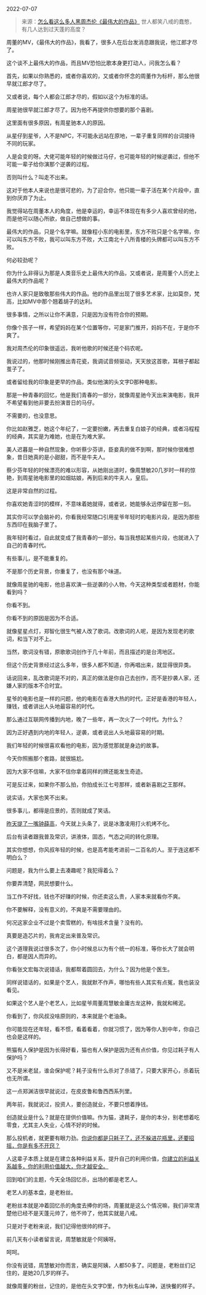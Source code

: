 2022-07-07

> 来源：[怎么看这么多人黑周杰伦《最伟大的作品》](http://mp.weixin.qq.com/s?__biz=MzU3NDc5Nzc0NQ==&mid=2247518828&idx=1&sn=5d2e253a9943d657a2171d3a5e432519&chksm=fd2e28b2ca59a1a47f43f94b37567ffd465d5534563af4204603e7355d2bded69b9ab43183c3&scene=27#wechat_redirect)
> 世人都笑八戒的蠢憨，有几人达到过天蓬的高度？

周董的MV，《最伟大的作品》，我看了，很多人在后台发消息跟我说，他江郎才尽了。  

  

这个谈不上最伟大的作品，而且MV恐怕比歌本身更打动人，问我怎么看？

  

首先，如果以你熟悉的，或者你喜欢的，又或者你怀念的周董作为标杆，那么他很早就江郎才尽了。  

  

又或者说，每个人都会江郎才尽的，假如以这个为标准的话。  

  

周星驰很早就江郎才尽了。因为他不再提供你想要的那个喜剧。  

  

这里面有很多原因，有周星驰本人的原因。  

  

从星仔到星爷，人不是NPC，不可能永远站在原地，一辈子重复同样的台词接待不同的玩家。

  

人是会变的呀。大佬可能年轻的时候做过马仔，也可能年轻的时候逆袭过，但他不可能一辈子给你演那个逆袭的过程。

  

否则叫什么？叫走不出来。

  

这对于他本人来说也是很可悲的，为了迎合你，他只能一辈子活在某个片段中，直到你厌弃了为止。  

  

我觉得站在周董本人的角度，他是幸运的，幸运不体现在有多少人喜欢曾经的他，而是他可以随心所欲，做自己想做的事。  

  

最伟大的作品，只是个名字嘛。就像程小东的电影里，东方不败只是个名字嘛，你可以叫东方不败，我可以叫东方不败，大江南北十八所青楼的头牌都可以叫东方不败。

  

何必较劲呢？

  

你为什么非得认为那是人类音乐史上最伟大的作品，又或者说，是周董个人历史上最伟大的作品呢？  

  

也许人家只是致敬那些伟大的作品。他的作品里出现了很多艺术家，比如莫奈，梵高，比如MV中那个翘着胡子的达利。

  

很多事情，之所以让你不满意，只是因为没有符合你的预期。  

  

你像个孩子一样，希望妈妈在某个位置等你，可是家门推开，妈妈不在，于是你不爽了。  

  

我对周杰伦的印象很遥远，我听他歌的时候还是个码农呢。  

  

我说过的，他那时候刚推出青花瓷，我调试音频驱动，天天放这首歌，耳根子都起茧子了。  

  

或者留给我的印象是更早的作品，类似他演的头文字D那种电影。  

  

那是一种青春的回忆，他是我们青春的一部分，就像周星驰今天出来演电影，我并不希望看到他非要去扮演昔日的马仔。  

  

不需要的，也没意思。  

  

你比如赵雅芝，她这个年纪了，一定要扮嫩，再去重复白娘子的经典，或者冯程程的经典，其实是为难她，也是在为难大家。  

  

美人迟暮是一种自然现象，你听蔡少芬讲，臣妾真的做不到啊，那时候你很难想象，昔日她真的是小甜甜，而不是牛夫人。  

  

蔡少芬年轻的时候漂亮的难以形容，从她刚出道时，像周慧敏20几岁时一样的惊艳，到周星驰电影里的如烟姑娘，再到后来的牛夫人，皇后。  

  

这是非常自然的过程。  

  

你喜欢她青涩时的模样，不意味着她就得，或者说，她能够永远停留在那一刻。  

  

其实你可以学会脑补的，你看我经常随口引用星爷年轻时的电影片段，是因为那些东西印在我脑子里了。  

  

我年轻时看过，自此就变成了我青春的一部分。每当我想起某些片段，也就进入了自己的青春时代。

  

有些事儿，是不能重复的。  

  

不是那个历史背景，你重复了，也没有那个味道。  

  

就像周星驰的电影，他总喜欢演一些逆袭的小人物，今天这种类型或者题材，你能看到吗？  

  

你看不到。

  

你看不到的原因是因为不合适。  

  

就像星星点灯，郑智化很生气被人改了歌词。改歌词的人呢，是因为发现老的歌词，和当下对不上。

  

当然，歌词没有错，原歌歌词创作于几十年前，而且描述的是台湾地区。

  

但这个历史背景经过这么多年，很多人都不知道，你再唱出来，就显得很异类。  

  

话说回来，乱改歌词是不对的，真正的做法是你自己去创作，而不是抄袭人家，还嫌人家的版本不合时宜。

  

星爷的电影也是一样的问题，他的电影在香港大热的时代，正好是香港的年轻人，赚钱，或者讲出人头地最容易的时代。  

  

那么通过互联网传播到内地，晚了一些年，再一次火了一个时代。为什么？  

  

因为正好遇到内地的年轻人，逆袭，或者说出人头地最容易的时期。

  

我们年轻的时候很喜欢看他的电影，因为感觉那就是身边的故事。  

  

今天你照搬那个套路，就很尴尬。  

  

因为大家不信嘛，大家不信你拿着同样的牌还能发生奇迹。

  

可是反过来，如果你不那么拍，你拍成长江七号那样，或者新喜剧之王那样。

  

说实话，大家也笑不出来。

  

很多事儿，都得是应景的，否则就成了笑话。  

  

[昨天提了一嘴钟薛高](http://mp.weixin.qq.com/s?__biz=MzU0MjYwNDU2Mw==&mid=2247507061&idx=2&sn=5e52863369a3e82e5339c12f506dc46e&chksm=fb1ab009cc6d391f5b33a021739c28287972f74806f33fd7dddd1a95da0ce03d0da6cfd7cf28&scene=21#wechat_redirect)，今天就上头条了，说是冰激凌用打火机烤不化。

  

后台有读者跟我普及常识，讲液体，固态，气态之间的转化原理。  

  

其实你想想，你风叔年轻的时候，也是高考能考进前一二百名的人。至于连这都不明白么？  

  

问题是，我为什么要上去凑趣呢？我犯得着么？  

  

你要弄清楚，网民想要什么。

  

当工作不好找，钱也不好赚的时候，你还卖这么贵，人家本来就看你不爽。  

  

你不要解释，没有意义的，不爽是不需要理由的。  

  

何况这家企业不过是个卖雪糕的，有啥技术含量？没有的。

  

真要是造芯片的，我肯定出来普及常识。

  

这个道理我说过很多次了，你小时候总以为有个统一的标准，等你长大了就会明白，都是因人而异的。

  

你看张文宏每次说错话，我都帮着圆回去，为什么？因为他是个医生。

  

同样说错话的，如果是个艺人，我就默不作声，哪怕有些人其实有点冤，我也装没看见。  

  

如果这个艺人是个老艺人，比如星爷周董周慧敏金庸古龙这种，我就和稀泥。  

  

你看到了，你风叔没啥原则的，本来就是个老油条。  

  

你可能现在还年轻，看不惯，看着看着，你就习惯了，因为等你人到中年，你自己也会是这样的。  

  

熊猫有人保护是因为长得好看，猫也有人保护是因为还有点价值，你见过耗子有人保护吗？  

  

又不是米老鼠，谁会保护呢？耗子没有什么杀对了杀错了，只要大家开心，杀着玩也无所谓。  

  

这一点郑渊洁很早就说过，在皮皮鲁和鲁西西系列里。  

  

两年前，我就说过，投资人，要创造就业，不要只想着挣钱。  

  

创造就业是什么？就是在提供价值嘛。作为猫，逮耗子，是你的本分，别老想着吃零食，尤其主人失业，心情不好的时候。  

  

那么投机者，就更要有眼力劲。[你说你都是只耗子了，还不躲进花瓶里，还要招摇，你是有多不开窍？](https://mp.weixin.qq.com/s?__biz=MzU0MjYwNDU2Mw==&mid=2247501675&idx=2&sn=61e78ca4ad9e168e583cb5bc3e6bffea&chksm=fb1aab17cc6d2201361b39e913480293634d44dd2aa12b6301597eac9551b640a9f01411e59b&token=1781459848&lang=zh_CN&scene=21#wechat_redirect)  

  

人这辈子本质上就是在建立各种利益关系，提升自己的利用价值，[你建立的利益关系越多，你的利用价值越大，你才越安全。](http://mp.weixin.qq.com/s?__biz=MzU3NDc5Nzc0NQ==&mid=2247518802&idx=1&sn=bbab643ae1ac434e1a5df02a86f52cb4&chksm=fd2e288cca59a19a9063ea2305aa8cba2f95666d72fd5d83248f808a61d11922b1ac6b39d6f1&scene=21#wechat_redirect)

  

回到咱们的主题，今天全场回忆杀，出场的都是老艺人。  

  

老艺人的基本盘，是老粉丝。

  

老粉丝本就是冲着回忆杀的角度去捧你的场，周董就是这么个情况嘛，我们非常清楚他已经不是天蓬元帅了，他不帅了，他其实就是八戒。

  

只是对于老粉来说，我们记得他很帅的样子。  

  

前几天有小读者留言说，周慧敏就是个阿姨呀。  

  

呵呵。

  

你没有说错，周慧敏对你而言，确实是阿姨，人都50多了。问题是，老粉丝们记住的，是她20几岁的样子。  

  

就像周董的粉丝，记住的，是他在头文字D里，作为秋名山车神，送快餐的样子。

